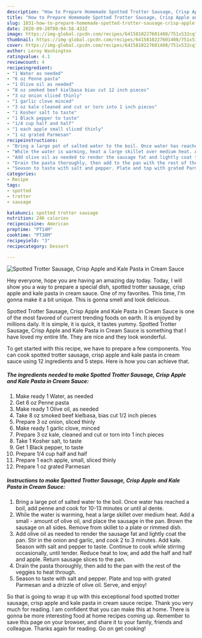```yaml
---
description: "How to Prepare Homemade Spotted Trotter Sausage, Crisp Apple and Kale Pasta in Cream Sauce"
title: "How to Prepare Homemade Spotted Trotter Sausage, Crisp Apple and Kale Pasta in Cream Sauce"
slug: 1031-how-to-prepare-homemade-spotted-trotter-sausage-crisp-apple-and-kale-pasta-in-cream-sauce
date: 2020-09-28T08:04:58.433Z
image: https://img-global.cpcdn.com/recipes/6415810227601408/751x532cq70/spotted-trotter-sausage-crisp-apple-and-kale-pasta-in-cream-sauce-recipe-main-photo.jpg
thumbnail: https://img-global.cpcdn.com/recipes/6415810227601408/751x532cq70/spotted-trotter-sausage-crisp-apple-and-kale-pasta-in-cream-sauce-recipe-main-photo.jpg
cover: https://img-global.cpcdn.com/recipes/6415810227601408/751x532cq70/spotted-trotter-sausage-crisp-apple-and-kale-pasta-in-cream-sauce-recipe-main-photo.jpg
author: Leroy Washington
ratingvalue: 4.1
reviewcount: 4
recipeingredient:
- "1 Water as needed"
- "6 oz Penne pasta"
- "1 Olive oil as needed"
- "8 oz smoked beef kielbasa bias cut 12 inch pieces"
- "3 oz onion sliced thinly"
- "1 garlic clove minced"
- "3 oz kale cleaned and cut or torn into 1 inch pieces"
- "1 Kosher salt to taste"
- "1 Black pepper to taste"
- "1/4 cup half and half"
- "1 each apple small sliced thinly"
- "1 oz grated Parmesan"
recipeinstructions:
- "Bring a large pot of salted water to the boil. Once water has reached a boil, add penne and cook for 10-13 minutes or until al dente."
- "While the water is warming, heat a large skillet over medium heat. Add a small amount of olive oil, and place the sausage in the pan. Brown the sausage on all sides. Remove from skillet to a plate or rimmed dish."
- "Add olive oil as needed to render the sausage fat and lightly coat the pan. Stir in the onion and garlic, and cook 2 to 3 minutes. Add kale. Season with salt and pepper to taste. Continue to cook while stirring occasionally, until tender. Reduce heat to low, and add the half and half and apple. Return sausage slices to the pan."
- "Drain the pasta thoroughly, then add to the pan with the rest of the veggies to heat through."
- "Season to taste with salt and pepper. Plate and top with grated Parmesan and a drizzle of olive oil. Serve, and enjoy!"
categories:
- Recipe
tags:
- spotted
- trotter
- sausage

katakunci: spotted trotter sausage 
nutrition: 246 calories
recipecuisine: American
preptime: "PT14M"
cooktime: "PT38M"
recipeyield: "3"
recipecategory: Dessert

---
```



![Spotted Trotter Sausage, Crisp Apple and Kale Pasta in Cream Sauce](https://img-global.cpcdn.com/recipes/6415810227601408/751x532cq70/spotted-trotter-sausage-crisp-apple-and-kale-pasta-in-cream-sauce-recipe-main-photo.jpg)

Hey everyone, hope you are having an amazing day today. Today, I will show you a way to prepare a special dish, spotted trotter sausage, crisp apple and kale pasta in cream sauce. One of my favorites. This time, I'm gonna make it a bit unique. This is gonna smell and look delicious.

Spotted Trotter Sausage, Crisp Apple and Kale Pasta in Cream Sauce is one of the most favored of current trending foods on earth. It is enjoyed by millions daily. It is simple, it is quick, it tastes yummy. Spotted Trotter Sausage, Crisp Apple and Kale Pasta in Cream Sauce is something that I have loved my entire life. They are nice and they look wonderful.




To get started with this recipe, we have to prepare a few components. You can cook spotted trotter sausage, crisp apple and kale pasta in cream sauce using 12 ingredients and 5 steps. Here is how you can achieve that.

<!--inarticleads1-->

##### The ingredients needed to make Spotted Trotter Sausage, Crisp Apple and Kale Pasta in Cream Sauce:

1. Make ready 1 Water, as needed
1. Get 6 oz Penne pasta
1. Make ready 1 Olive oil, as needed
1. Take 8 oz smoked beef kielbasa, bias cut 1/2 inch pieces
1. Prepare 3 oz onion, sliced thinly
1. Make ready 1 garlic clove, minced
1. Prepare 3 oz kale, cleaned and cut or torn into 1 inch pieces
1. Take 1 Kosher salt, to taste
1. Get 1 Black pepper, to taste
1. Prepare 1/4 cup half and half
1. Prepare 1 each apple, small, sliced thinly
1. Prepare 1 oz grated Parmesan




<!--inarticleads2-->

##### Instructions to make Spotted Trotter Sausage, Crisp Apple and Kale Pasta in Cream Sauce:

1. Bring a large pot of salted water to the boil. Once water has reached a boil, add penne and cook for 10-13 minutes or until al dente.
1. While the water is warming, heat a large skillet over medium heat. Add a small - amount of olive oil, and place the sausage in the pan. Brown the sausage on all sides. Remove from skillet to a plate or rimmed dish.
1. Add olive oil as needed to render the sausage fat and lightly coat the pan. Stir in the onion and garlic, and cook 2 to 3 minutes. Add kale. Season with salt and pepper to taste. Continue to cook while stirring occasionally, until tender. Reduce heat to low, and add the half and half and apple. Return sausage slices to the pan.
1. Drain the pasta thoroughly, then add to the pan with the rest of the veggies to heat through.
1. Season to taste with salt and pepper. Plate and top with grated Parmesan and a drizzle of olive oil. Serve, and enjoy!




So that is going to wrap it up with this exceptional food spotted trotter sausage, crisp apple and kale pasta in cream sauce recipe. Thank you very much for reading. I am confident that you can make this at home. There is gonna be more interesting food at home recipes coming up. Remember to save this page on your browser, and share it to your family, friends and colleague. Thanks again for reading. Go on get cooking!
